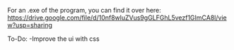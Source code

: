 For an .exe of the program, you can find it over here: 
https://drive.google.com/file/d/10nf8wluZVus9gGLFGhL5vezf1GImCA8l/view?usp=sharing


To-Do:
-Improve the ui with css
